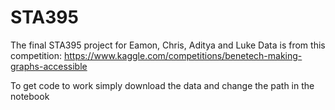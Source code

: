# STA395
The final STA395 project for Eamon, Chris, Aditya and Luke
Data is from this competition:
https://www.kaggle.com/competitions/benetech-making-graphs-accessible

To get code to work simply download the data and change the path in the notebook

